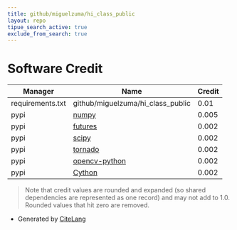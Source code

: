 ```yaml
---
title: github/miguelzuma/hi_class_public
layout: repo
tipue_search_active: true
exclude_from_search: true
---
```

# Software Credit

|Manager|Name|Credit|
|-------|----|------|
|requirements.txt|github/miguelzuma/hi_class_public|0.01|
|pypi|[numpy](https://www.numpy.org)|0.005|
|pypi|[futures](https://github.com/agronholm/pythonfutures)|0.002|
|pypi|[scipy](https://www.scipy.org)|0.002|
|pypi|[tornado](http://www.tornadoweb.org/)|0.002|
|pypi|[opencv-python](https://github.com/skvark/opencv-python)|0.002|
|pypi|[Cython](http://cython.org/)|0.002|


> Note that credit values are rounded and expanded (so shared dependencies are represented as one record) and may not add to 1.0. Rounded values that hit zero are removed.


- Generated by [CiteLang](https://github.com/vsoch/citelang)
